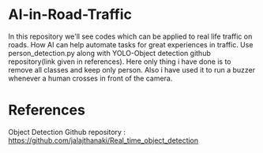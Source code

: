 # AI-in-Road-Traffic
In this repository we'll see codes which can be applied to real life traffic on roads. How AI can help automate tasks for great experiences in traffic. 
Use person_detection.py along with YOLO-Object detection github repository(link given in references). Here only thing i have done is to remove all classes and keep only person. Also i have used it to run a buzzer whenever a human crosses in front of the camera.
# References
Object Detection Github repository : <https://github.com/jalajthanaki/Real_time_object_detection>
